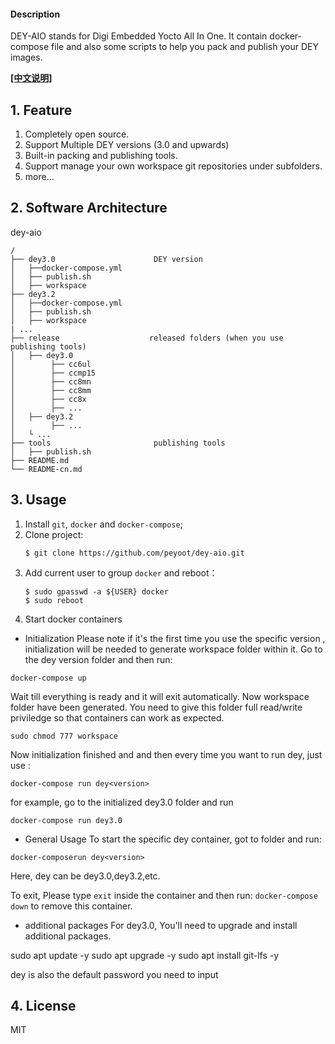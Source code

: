 #### Description
DEY-AIO stands for Digi Embedded Yocto All In One.
It contain docker-compose file and also some scripts to help you pack and publish your DEY images.

**[[中文说明]](README-cn.md)**

## 1. Feature
1. Completely open source.
2. Support Multiple DEY versions (3.0 and upwards)
3. Built-in packing and publishing tools.
4. Support manage your own workspace git repositories under subfolders.
5. more...
## 2.  Software Architecture
dey-aio
```
/
├── dey3.0                      DEY version
│   ├──docker-compose.yml
│   ├── publish.sh
│   ├── workspace
├── dey3.2
│   ├──docker-compose.yml
│   ├── publish.sh
│   ├── workspace
| ...
├── release                    released folders (when you use publishing tools)
│   ├── dey3.0                   
│        ├── cc6ul
│        ├── ccmp15
│        ├── cc8mn
│        ├── cc8mm
│        ├── cc8x
│        ├── ...
│   ├── dey3.2                   
│        ├── ...
│   └ ...
├── tools                       publishing tools
│   ├── publish.sh
├── README.md
└── README-cn.md
```
## 3. Usage
1. Install `git`, `docker` and `docker-compose`;
2. Clone project:
    ```
    $ git clone https://github.com/peyoot/dey-aio.git
    ```
3. Add current user to group `docker` and reboot：
    ```
    $ sudo gpasswd -a ${USER} docker
    $ sudo reboot
    ```
4. Start docker containers
  * Initialization 
   Please note if it's the first time you use the specific version , initialization will be needed to generate workspace folder within it. Go to the dey version folder and then run:
```
docker-compose up
```
Wait till everything is ready and it will exit automatically. Now workspace folder have been generated. You need to give this folder full read/write priviledge so that containers can work as expected.
```
sudo chmod 777 workspace
```
Now initialization finished and and then every time you want to run dey, just use :
```
docker-compose run dey<version>
```
for example, go to the initialized dey3.0 folder and run
```
docker-compose run dey3.0
```

  * General Usage
To start the specific dey container, got to folder and run:
```
docker-composerun dey<version>
```
Here, dey<version> can be dey3.0,dey3.2,etc.

To exit, Please type `exit` inside the container and then run: `docker-compose down` to remove this container.

  * additional packages 
For dey3.0, You'll need to upgrade and install additional packages.

sudo apt update -y
sudo apt upgrade -y
sudo apt install git-lfs -y

dey is also the default password you need to input


## 4. License
MIT
